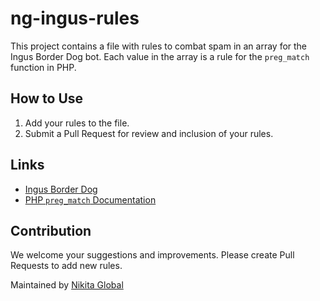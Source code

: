 # ng-ingus-rules

This project contains a file with rules to combat spam in an array for the Ingus Border Dog bot. Each value in the array is a rule for the `preg_match` function in PHP.

## How to Use

1. Add your rules to the file.
2. Submit a Pull Request for review and inclusion of your rules.

## Links

- [Ingus Border Dog](https://github.com/nikitaGlobal/ng-ingus)
- [PHP `preg_match` Documentation](https://www.php.net/manual/en/function.preg-match.php)

## Contribution

We welcome your suggestions and improvements. Please create Pull Requests to add new rules.

Maintained by [Nikita Global](https://nikita.global)